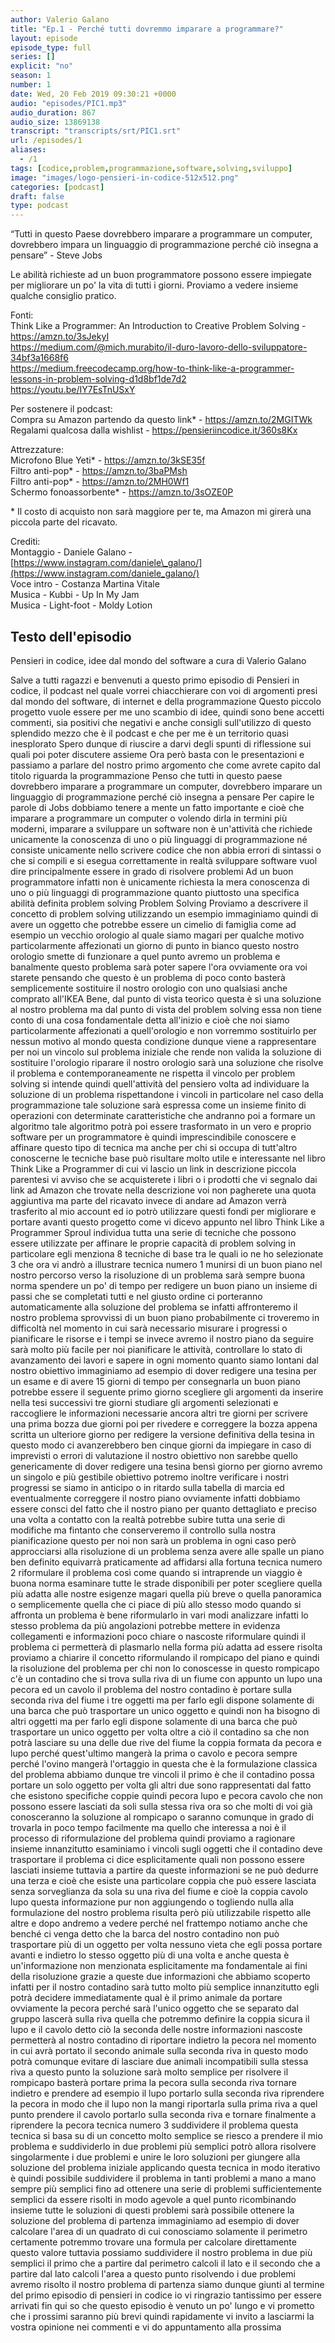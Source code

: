 ```yaml
---
author: Valerio Galano
title: "Ep.1 - Perché tutti dovremmo imparare a programmare?"
layout: episode
episode_type: full
series: []
explicit: "no"
season: 1
number: 1
date: Wed, 20 Feb 2019 09:30:21 +0000
audio: "episodes/PIC1.mp3"
audio_duration: 867
audio_size: 13869138
transcript: "transcripts/srt/PIC1.srt"
url: /episodes/1
aliases:
  - /1
tags: [codice,problem,programmazione,software,solving,sviluppo]
image: "images/logo-pensieri-in-codice-512x512.png"
categories: [podcast]
draft: false
type: podcast
---
```

“Tutti in questo Paese dovrebbero imparare a programmare un computer, dovrebbero impara un linguaggio di programmazione perché ciò insegna a pensare” - Steve Jobs  
  
Le abilità richieste ad un buon programmatore possono essere impiegate per migliorare un po' la vita di tutti i giorni. Proviamo a vedere insieme qualche consiglio pratico.  
  
Fonti:  
Think Like a Programmer: An Introduction to Creative Problem Solving - <https://amzn.to/3sJekyI>   
<https://medium.com/@mich.murabito/il-duro-lavoro-dello-sviluppatore-34bf3a1668f6>   
<https://medium.freecodecamp.org/how-to-think-like-a-programmer-lessons-in-problem-solving-d1d8bf1de7d2>   
<https://youtu.be/IY7EsTnUSxY>   
  
Per sostenere il podcast:  
Compra su Amazon partendo da questo link\* - <https://amzn.to/2MGITWk>   
Regalami qualcosa dalla wishlist - <https://pensieriincodice.it/360s8Kx>  
  
Attrezzature:  
Microfono Blue Yeti\* - <https://amzn.to/3kSE35f>   
Filtro anti-pop\* - <https://amzn.to/3baPMsh>   
Filtro anti-pop\* - <https://amzn.to/2MH0Wf1>   
Schermo fonoassorbente\* - <https://amzn.to/3sOZE0P>   
  
\* Il costo di acquisto non sarà maggiore per te, ma Amazon mi girerà una piccola parte del ricavato.   
  
Crediti:  
Montaggio - Daniele Galano - [https://www.instagram.com/daniele\_galano/](https://www.instagram.com/daniele_galano/)   
Voce intro - Costanza Martina Vitale  
Musica - Kubbi - Up In My Jam  
Musica - Light-foot - Moldy Lotion

<!-- more -->

## Testo dell'episodio

Pensieri in codice, idee dal mondo del software a cura di Valerio Galano

Salve a tutti ragazzi e benvenuti a questo primo episodio di Pensieri in codice, il podcast
nel quale vorrei chiacchierare con voi di argomenti presi dal mondo del software, di internet e della programmazione
Questo piccolo progetto vuole essere per me uno scambio di idee, quindi sono bene accetti commenti, sia positivi che negativi
e anche consigli sull'utilizzo di questo splendido mezzo che è il podcast e che per me è un territorio quasi inesplorato
Spero dunque di riuscire a darvi degli spunti di riflessione sui quali poi poter discutere assieme
Ora però basta con le presentazioni e passiamo a parlare del nostro primo argomento che come avrete capito dal titolo riguarda la programmazione
Penso che tutti in questo paese dovrebbero imparare a programmare un computer,
dovrebbero imparare un linguaggio di programmazione perché ciò insegna a pensare
Per capire le parole di Jobs dobbiamo tenere a mente un fatto importante e cioè che imparare a programmare un computer
o volendo dirla in termini più moderni, imparare a sviluppare un software non è un'attività che richiede unicamente la conoscenza di uno o più linguaggi di programmazione
né consiste unicamente nello scrivere codice che non abbia errori di sintassi o che si compili e si esegua correttamente
in realtà sviluppare software vuol dire principalmente essere in grado di risolvere problemi
Ad un buon programmatore infatti non è unicamente richiesta la mera conoscenza di uno o più linguaggi di programmazione
quanto piuttosto una specifica abilità definita problem solving
Problem Solving
Proviamo a descrivere il concetto di problem solving utilizzando un esempio
immaginiamo quindi di avere un oggetto che potrebbe essere un cimelio di famiglia come ad esempio un vecchio orologio
al quale siamo magari per qualche motivo particolarmente affezionati
un giorno di punto in bianco questo nostro orologio smette di funzionare
a quel punto avremo un problema e banalmente questo problema sarà poter sapere l'ora
ovviamente ora voi starete pensando che questo è un problema di poco conto
basterà semplicemente sostituire il nostro orologio con uno qualsiasi anche comprato all'IKEA
Bene, dal punto di vista teorico questa è sì una soluzione al nostro problema
ma dal punto di vista del problem solving essa non tiene conto di una cosa fondamentale detta all'inizio
e cioè che noi siamo particolarmente affezionati a quell'orologio
e non vorremmo sostituirlo per nessun motivo al mondo
questa condizione dunque viene a rappresentare per noi un vincolo sul problema iniziale
che rende non valida la soluzione di sostituire l'orologio
riparare il nostro orologio sarà una soluzione che risolve il problema e contemporaneamente ne rispetta il vincolo
per problem solving si intende quindi quell'attività del pensiero
volta ad individuare la soluzione di un problema rispettandone i vincoli
in particolare nel caso della programmazione
tale soluzione sarà espressa come un insieme finito di operazioni con determinate caratteristiche
che andranno poi a formare un algoritmo
tale algoritmo potrà poi essere trasformato in un vero e proprio software
per un programmatore è quindi imprescindibile conoscere e affinare questo tipo di tecnica
ma anche per chi si occupa di tutt'altro conoscerne le tecniche base può risultare molto utile e interessante
nel libro Think Like a Programmer di cui vi lascio un link in descrizione
piccola parentesi
vi avviso che se acquisterete i libri o i prodotti che vi segnalo dai link ad Amazon che trovate nella descrizione
voi non pagherete una quota aggiuntiva ma parte del ricavato invece di andare ad Amazon
verrà trasferito al mio account
ed io potrò utilizzare questi fondi per migliorare e portare avanti questo progetto
come vi dicevo appunto nel libro Think Like a Programmer
Sproul individua tutta una serie di tecniche che possono essere utilizzate per affinare le proprie capacità di problem solving
in particolare egli menziona 8 tecniche di base tra le quali io ne ho selezionate 3 che ora vi andrò a illustrare
tecnica numero 1
munirsi di un buon piano
nel nostro percorso verso la risoluzione di un problema sarà sempre buona norma spendere un po' di tempo per redigere un buon piano
un insieme di passi che se completati tutti e nel giusto ordine ci porteranno automaticamente alla soluzione del problema
se infatti affronteremo il nostro problema sprovvissi di un buon piano probabilmente ci troveremo in difficoltà nel momento in cui sarà necessario misurare i progressi o pianificare le risorse e i tempi
se invece avremo il nostro piano da seguire sarà molto più facile per noi pianificare le attività, controllare lo stato di avanzamento dei lavori e sapere in ogni momento quanto siamo lontani dal nostro obiettivo
immaginiamo ad esempio di dover redigere una tesina per un esame e di avere 15 giorni di tempo per consegnarla
un buon piano potrebbe essere il seguente
primo giorno scegliere gli argomenti da inserire nella tesi
successivi tre giorni studiare gli argomenti selezionati e raccogliere le informazioni necessarie
ancora altri tre giorni per scrivere una prima bozza
due giorni poi per rivedere e correggere la bozza appena scritta
un ulteriore giorno per redigere la versione definitiva della tesina
in questo modo ci avanzerebbero ben cinque giorni da impiegare in caso di imprevisti o errori di valutazione
il nostro obiettivo non sarebbe quello genericamente di dover redigere una tesina
bensì giorno per giorno avremo un singolo e più gestibile obiettivo
potremo inoltre verificare i nostri progressi se siamo in anticipo o in ritardo sulla tabella di marcia
ed eventualmente correggere il nostro piano
ovviamente infatti dobbiamo essere consci del fatto che il nostro piano per quanto dettagliato e preciso
una volta a contatto con la realtà potrebbe subire tutta una serie di modifiche
ma fintanto che conserveremo il controllo sulla nostra pianificazione
questo per noi non sarà un problema
in ogni caso però approcciarsi alla risoluzione di un problema senza avere alle spalle un piano ben definito
equivarrà praticamente ad affidarsi alla fortuna
tecnica numero 2
riformulare il problema
così come quando si intraprende un viaggio è buona norma esaminare tutte le strade disponibili
per poter scegliere quella più adatta alle nostre esigenze
magari quella più breve o quella panoramica o semplicemente quella che ci piace di più
allo stesso modo quando si affronta un problema è bene riformularlo in vari modi
analizzare infatti lo stesso problema da più angolazioni potrebbe mettere in evidenza
collegamenti e informazioni poco chiare o nascoste
riformulare quindi il problema ci permetterà di plasmarlo nella forma più adatta ad essere risolta
proviamo a chiarire il concetto riformulando il rompicapo del piano
e quindi la risoluzione del problema
per chi non lo conoscesse in questo rompicapo c'è un contadino che si trova sulla riva di un fiume
con appunto un lupo una pecora ed un cavolo
il problema del nostro contadino è portare sulla seconda riva del fiume i tre oggetti
ma per farlo egli dispone solamente di una barca che può trasportare un unico oggetto
e quindi non ha bisogno di altri oggetti
ma per farlo egli dispone solamente di una barca che può trasportare un unico oggetto per volta
oltre a ciò il contadino sa che non potrà lasciare su una delle due rive del fiume
la coppia formata da pecora e lupo perché quest'ultimo mangerà la prima
o cavolo e pecora sempre perché l'ovino mangerà l'ortaggio
in questa che è la formulazione classica del problema abbiamo dunque tre vincoli
il primo è che il contadino possa portare un solo oggetto per volta
gli altri due sono rappresentati dal fatto che esistono specifiche coppie
quindi pecora lupo e pecora cavolo che non possono essere lasciati da soli sulla stessa riva
ora so che molti di voi già conosceranno la soluzione al rompicapo
o saranno comunque in grado di trovarla in poco tempo facilmente
ma quello che interessa a noi è il processo di riformulazione del problema
quindi proviamo a ragionare insieme
innanzitutto esaminiamo i vincoli sugli oggetti che il contadino deve trasportare
il problema ci dice esplicitamente quali non possono essere lasciati insieme
tuttavia a partire da queste informazioni se ne può dedurre una terza
e cioè che esiste una particolare coppia che può essere lasciata senza sorveglianza da sola
su una riva del fiume e cioè la coppia cavolo lupo
questa informazione pur non aggiungendo o togliendo nulla alla formulazione del nostro problema
risulta però più utilizzabile rispetto alle altre e dopo andremo a vedere perché
nel frattempo notiamo anche che benché ci venga detto che la barca del nostro contadino
non può trasportare più di un oggetto per volta
nessuno vieta che egli possa portare avanti e indietro lo stesso oggetto più di una volta
e anche questa è un'informazione non menzionata esplicitamente
ma fondamentale ai fini della risoluzione
grazie a queste due informazioni che abbiamo scoperto infatti
per il nostro contadino sarà tutto molto più semplice
innanzitutto egli potrà decidere immediatamente qual è il primo animale da portare
ovviamente la pecora perché sarà l'unico oggetto che se separato dal gruppo
lascerà sulla riva quella che potremmo definire la coppia sicura il lupo e il cavolo
detto ciò la seconda delle nostre informazioni nascoste
permetterà al nostro contadino di riportare indietro la pecora
nel momento in cui avrà portato il secondo animale sulla seconda riva
in questo modo potrà comunque evitare di lasciare due animali incompatibili sulla stessa riva
a questo punto la soluzione sarà molto semplice
per risolvere il rompicapo basterà portare prima la pecora sulla seconda riva
tornare indietro e prendere ad esempio il lupo
portarlo sulla seconda riva riprendere la pecora in modo che il lupo non la mangi
riportarla sulla prima riva a quel punto prendere il cavolo
portarlo sulla seconda riva e tornare finalmente a riprendere la pecora
tecnica numero 3 suddividere il problema
questa tecnica si basa su di un concetto molto semplice
se riesco a prendere il mio problema e suddividerlo in due problemi più semplici
potrò allora risolvere singolarmente i due problemi
e unire le loro soluzioni per giungere alla soluzione del problema iniziale
applicando questa tecnica in modo iterativo è quindi possibile suddividere il problema
in tanti problemi a mano a mano sempre più semplici
fino ad ottenere una serie di problemi sufficientemente semplici da essere risolti in modo agevole
a quel punto ricombinando insieme tutte le soluzioni di questi problemi
sarà possibile ottenere la soluzione del problema di partenza
immaginiamo ad esempio di dover calcolare l'area di un quadrato di cui conosciamo solamente il perimetro
certamente potremmo trovare una formula per calcolare direttamente questo valore
tuttavia possiamo suddividere il nostro problema in due più semplici
il primo che a partire dal perimetro calcoli il lato
e il secondo che a partire dal lato calcoli l'area
a questo punto risolvendo i due problemi avremo risolto il nostro problema di partenza
siamo dunque giunti al termine del primo episodio di pensieri in codice
io vi ringrazio tantissimo per essere arrivati fin qui
so che questo episodio è venuto un po' lungo e vi prometto che i prossimi saranno più brevi
quindi rapidamente vi invito a lasciarmi la vostra opinione nei commenti
e vi do appuntamento alla prossima
